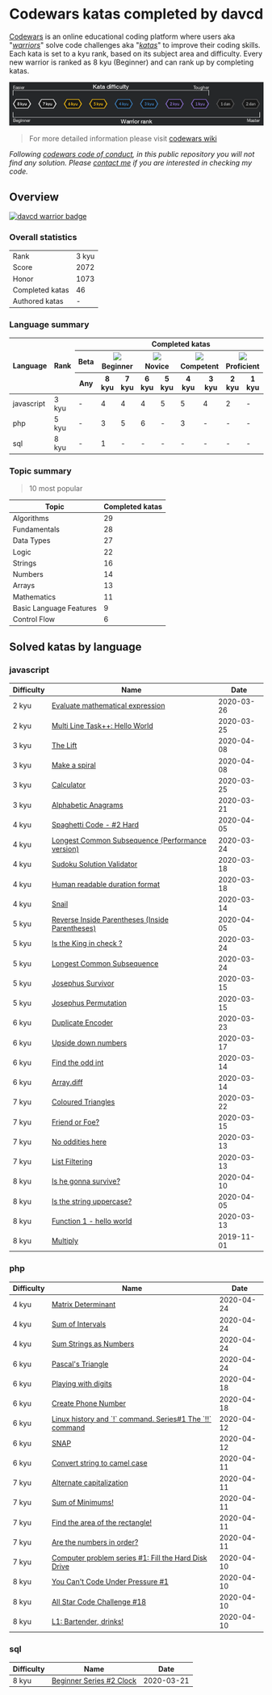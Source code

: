 
<h1>Codewars katas completed by davcd</h1>
<p> <a href="https://www.codewars.com">Codewars</a> is an online educational coding platform where users aka "<a href="https://www.codewars.com/users/leaderboard"><i>warriors</i></a>" solve code challenges aka "<a href="https://github.com/codewars/codewars.com/wiki/About-Codewars#kata"><i>katas</i></a>" to improve their coding skills. Each kata is set to a kyu rank, based on its subject area and difficulty. Every new warrior is ranked as 8 kyu (Beginner) and can rank up by completing katas.</p>
<p align="center"><img src="docs/rank-difficulty-schema.png" title="Codewars rank and difficulty scheme"/></p>
<blockquote>For more detailed information please visit <a href="https://github.com/Codewars/codewars.com/wiki">codewars wiki</a></blockquote><i>Following <a href="https://github.com/codewars/codewars.com/wiki/Community-Code-of-Conduct">codewars code of conduct</a>, in this public repository you will not find any solution. Please <a href="mailto:hello@davcd.com">contact me</a> if you are interested in checking my code.</i>
<h2>Overview</h2><a href="https://www.codewars.com/users/davcd"><img src="https://www.codewars.com/users/davcd/badges/large" title="davcd warrior badge"/></a>
<h3>Overall statistics</h3>
<table>
  <tbody>
    <tr>
      <td>Rank</td>
      <td>3 kyu</td>
    </tr>
    <tr> 
      <td>Score</td>
      <td>2072</td>
    </tr>
    <tr> 
      <td>Honor</td>
      <td>1073</td>
    </tr>
    <tr> 
      <td>Completed katas</td>
      <td>46</td>
    </tr>
    <tr> 
      <td>Authored katas</td>
      <td>-</td>
    </tr>
  </tbody>
</table>
<h3>Language summary</h3>
<table>
  <thead>
    <tr>
      <th rowspan="3">Language</th>
      <th rowspan="3">Rank</th>
      <th colspan="10">Completed katas</th>
    </tr>
    <tr> 
      <th>Beta</th>
      <th colspan="2"><img src="https://placehold.it/12/e6e6e6/000000?text=+"/> Beginner</th>
      <th colspan="2"><img src="https://placehold.it/12/ecb613/000000?text=+"/> Novice</th>
      <th colspan="2"><img src="https://placehold.it/12/3c7ebb/000000?text=+"/> Competent</th>
      <th colspan="2"><img src="https://placehold.it/12/866cc7/000000?text=+"/> Proficient</th>
      <th rowspan="2"> Total</th>
    </tr>
    <tr> 
      <th><span title="All published kata which are waiting for community approval and difficulty ranking.">Any</span></th>
      <th><span title="- Defining a simple function (i.e. hello world)
- Basic variable assignments
- Fixing basic syntax issues
- Trivial algorithms such as basic if/else statements">8 kyu</span></th>
      <th><span title="- Iterating arrays and returning a subset of values
- Basic data type manipulations
- Basic functional or object-oriented concepts
- Basic Regular Expressions">7 kyu</span></th>
      <th><span title="- Complex language features (closures, scopes, monads, etc)
- Complex OOP/Functional concepts
- Basic Design Patterns
- Complex Regular Expressions">6 kyu</span></th>
      <th><span title="- Complex language features that require mature OOP/Functional concepts
- Advanced OOP/Functional concepts
- Complex Design Patterns
- Advanced regular expression usage">5 kyu</span></th>
      <th><span title="- Computer science concepts utilizing complex algorithms
- Advanced design patterns
- Understanding intricate business requirements
- Advanced concepts such as concurrency, parallelism, meta programming and cryptography">4 kyu</span></th>
      <th><span title="- Computer science concepts utilizing advanced algorithms
- Ability to implement advanced requirements in a scalable fashion
- Basic AI/machine learning algorithms
- Detailed usage of advanced concepts such as concurrency, parallelism and cryptography">3 kyu</span></th>
      <th><span title="- Complex AI/machine learning algorithms
- Reverse engineering techniques
- Basic interpreters and compilers
- Basic mini-programs with multiple feature requirements (such as a basic markdown parser)">2 kyu</span></th>
      <th><span title="- Advanced AI/machine learning algorithms
- Complex interpreters and compilers
- Complex Mini-programs with multiple feature requirements (such as a complete markdown parser)">1 kyu</span></th>
    </tr>
  </thead>
  <tbody></tbody>
  <tr>
    <td>javascript</td>
    <td>3 kyu</td>
    <td>-</td>
    <td>4</td>
    <td>4</td>
    <td>4</td>
    <td>5</td>
    <td>5</td>
    <td>4</td>
    <td>2</td>
    <td>-</td>
    <td>28</td>
  </tr>
  <tr>
    <td>php</td>
    <td>5 kyu</td>
    <td>-</td>
    <td>3</td>
    <td>5</td>
    <td>6</td>
    <td>-</td>
    <td>3</td>
    <td>-</td>
    <td>-</td>
    <td>-</td>
    <td>17</td>
  </tr>
  <tr>
    <td>sql</td>
    <td>8 kyu</td>
    <td>-</td>
    <td>1</td>
    <td>-</td>
    <td>-</td>
    <td>-</td>
    <td>-</td>
    <td>-</td>
    <td>-</td>
    <td>-</td>
    <td>1</td>
  </tr>
</table>
<h3>Topic summary</h3>
<blockquote>10 most popular</blockquote>
<table>
  <thead>
    <tr>
      <th>Topic</th>
      <th>Completed katas</th>
    </tr>
  </thead>
  <tbody></tbody>
  <tr>
    <td>Algorithms</td>
    <td>29</td>
  </tr>
  <tr>
    <td>Fundamentals</td>
    <td>28</td>
  </tr>
  <tr>
    <td>Data Types</td>
    <td>27</td>
  </tr>
  <tr>
    <td>Logic</td>
    <td>22</td>
  </tr>
  <tr>
    <td>Strings</td>
    <td>16</td>
  </tr>
  <tr>
    <td>Numbers</td>
    <td>14</td>
  </tr>
  <tr>
    <td>Arrays</td>
    <td>13</td>
  </tr>
  <tr>
    <td>Mathematics</td>
    <td>11</td>
  </tr>
  <tr>
    <td>Basic Language Features</td>
    <td>9</td>
  </tr>
  <tr>
    <td>Control Flow</td>
    <td>6</td>
  </tr>
</table>
<h2>Solved katas by language</h2>
<h3>javascript</h3>
<table>
  <thead>
    <tr>
      <th>Difficulty</th>
      <th>Name</th>
      <th>Date</th>
    </tr>
  </thead>
  <tbody></tbody>
  <tr>
    <td>2 kyu</td>
    <td><a href="./kata/evaluate-mathematical-expression">Evaluate mathematical expression</a></td>
    <td>2020-03-26</td>
  </tr>
  <tr>
    <td>2 kyu</td>
    <td><a href="./kata/multi-line-task-plus-plus-hello-world">Multi Line Task++: Hello World</a></td>
    <td>2020-03-25</td>
  </tr>
  <tr>
    <td>3 kyu</td>
    <td><a href="./kata/the-lift">The Lift</a></td>
    <td>2020-04-08</td>
  </tr>
  <tr>
    <td>3 kyu</td>
    <td><a href="./kata/make-a-spiral">Make a spiral</a></td>
    <td>2020-04-08</td>
  </tr>
  <tr>
    <td>3 kyu</td>
    <td><a href="./kata/calculator">Calculator</a></td>
    <td>2020-03-25</td>
  </tr>
  <tr>
    <td>3 kyu</td>
    <td><a href="./kata/alphabetic-anagrams">Alphabetic Anagrams</a></td>
    <td>2020-03-21</td>
  </tr>
  <tr>
    <td>4 kyu</td>
    <td><a href="./kata/spaghetti-code-number-2-hard">Spaghetti Code - #2 Hard</a></td>
    <td>2020-04-05</td>
  </tr>
  <tr>
    <td>4 kyu</td>
    <td><a href="./kata/longest-common-subsequence-performance-version">Longest Common Subsequence (Performance version)</a></td>
    <td>2020-03-24</td>
  </tr>
  <tr>
    <td>4 kyu</td>
    <td><a href="./kata/sudoku-solution-validator">Sudoku Solution Validator</a></td>
    <td>2020-03-18</td>
  </tr>
  <tr>
    <td>4 kyu</td>
    <td><a href="./kata/human-readable-duration-format">Human readable duration format</a></td>
    <td>2020-03-18</td>
  </tr>
  <tr>
    <td>4 kyu</td>
    <td><a href="./kata/snail">Snail</a></td>
    <td>2020-03-14</td>
  </tr>
  <tr>
    <td>5 kyu</td>
    <td><a href="./kata/reverse-inside-parentheses-inside-parentheses">Reverse Inside Parentheses (Inside Parentheses)</a></td>
    <td>2020-04-05</td>
  </tr>
  <tr>
    <td>5 kyu</td>
    <td><a href="./kata/is-the-king-in-check">Is the King in check ?</a></td>
    <td>2020-03-24</td>
  </tr>
  <tr>
    <td>5 kyu</td>
    <td><a href="./kata/longest-common-subsequence">Longest Common Subsequence</a></td>
    <td>2020-03-24</td>
  </tr>
  <tr>
    <td>5 kyu</td>
    <td><a href="./kata/josephus-survivor">Josephus Survivor</a></td>
    <td>2020-03-15</td>
  </tr>
  <tr>
    <td>5 kyu</td>
    <td><a href="./kata/josephus-permutation">Josephus Permutation</a></td>
    <td>2020-03-15</td>
  </tr>
  <tr>
    <td>6 kyu</td>
    <td><a href="./kata/duplicate-encoder">Duplicate Encoder</a></td>
    <td>2020-03-23</td>
  </tr>
  <tr>
    <td>6 kyu</td>
    <td><a href="./kata/upside-down-numbers">Upside down numbers</a></td>
    <td>2020-03-17</td>
  </tr>
  <tr>
    <td>6 kyu</td>
    <td><a href="./kata/find-the-odd-int">Find the odd int</a></td>
    <td>2020-03-14</td>
  </tr>
  <tr>
    <td>6 kyu</td>
    <td><a href="./kata/array-dot-diff">Array.diff</a></td>
    <td>2020-03-14</td>
  </tr>
  <tr>
    <td>7 kyu</td>
    <td><a href="./kata/coloured-triangles">Coloured Triangles</a></td>
    <td>2020-03-22</td>
  </tr>
  <tr>
    <td>7 kyu</td>
    <td><a href="./kata/friend-or-foe">Friend or Foe?</a></td>
    <td>2020-03-15</td>
  </tr>
  <tr>
    <td>7 kyu</td>
    <td><a href="./kata/no-oddities-here">No oddities here</a></td>
    <td>2020-03-13</td>
  </tr>
  <tr>
    <td>7 kyu</td>
    <td><a href="./kata/list-filtering">List Filtering</a></td>
    <td>2020-03-13</td>
  </tr>
  <tr>
    <td>8 kyu</td>
    <td><a href="./kata/is-he-gonna-survive">Is he gonna survive?</a></td>
    <td>2020-04-10</td>
  </tr>
  <tr>
    <td>8 kyu</td>
    <td><a href="./kata/is-the-string-uppercase">Is the string uppercase?</a></td>
    <td>2020-04-05</td>
  </tr>
  <tr>
    <td>8 kyu</td>
    <td><a href="./kata/function-1-hello-world">Function 1 - hello world</a></td>
    <td>2020-03-13</td>
  </tr>
  <tr>
    <td>8 kyu</td>
    <td><a href="./kata/multiply">Multiply</a></td>
    <td>2019-11-01</td>
  </tr>
</table>
<h3>php</h3>
<table>
  <thead>
    <tr>
      <th>Difficulty</th>
      <th>Name</th>
      <th>Date</th>
    </tr>
  </thead>
  <tbody></tbody>
  <tr>
    <td>4 kyu</td>
    <td><a href="./kata/matrix-determinant">Matrix Determinant</a></td>
    <td>2020-04-24</td>
  </tr>
  <tr>
    <td>4 kyu</td>
    <td><a href="./kata/sum-of-intervals">Sum of Intervals</a></td>
    <td>2020-04-24</td>
  </tr>
  <tr>
    <td>4 kyu</td>
    <td><a href="./kata/sum-strings-as-numbers">Sum Strings as Numbers</a></td>
    <td>2020-04-24</td>
  </tr>
  <tr>
    <td>6 kyu</td>
    <td><a href="./kata/pascals-triangle">Pascal's Triangle</a></td>
    <td>2020-04-24</td>
  </tr>
  <tr>
    <td>6 kyu</td>
    <td><a href="./kata/playing-with-digits">Playing with digits</a></td>
    <td>2020-04-18</td>
  </tr>
  <tr>
    <td>6 kyu</td>
    <td><a href="./kata/create-phone-number">Create Phone Number</a></td>
    <td>2020-04-18</td>
  </tr>
  <tr>
    <td>6 kyu</td>
    <td><a href="./kata/linux-history-and-`-`-command-series-number-1-the-`-`-command">Linux history and  `!` command. Series#1  The `!!` command</a></td>
    <td>2020-04-12</td>
  </tr>
  <tr>
    <td>6 kyu</td>
    <td><a href="./kata/snap">SNAP</a></td>
    <td>2020-04-12</td>
  </tr>
  <tr>
    <td>6 kyu</td>
    <td><a href="./kata/convert-string-to-camel-case">Convert string to camel case</a></td>
    <td>2020-04-11</td>
  </tr>
  <tr>
    <td>7 kyu</td>
    <td><a href="./kata/alternate-capitalization">Alternate capitalization</a></td>
    <td>2020-04-11</td>
  </tr>
  <tr>
    <td>7 kyu</td>
    <td><a href="./kata/sum-of-minimums">Sum of Minimums!</a></td>
    <td>2020-04-11</td>
  </tr>
  <tr>
    <td>7 kyu</td>
    <td><a href="./kata/find-the-area-of-the-rectangle">Find the area of the rectangle!</a></td>
    <td>2020-04-11</td>
  </tr>
  <tr>
    <td>7 kyu</td>
    <td><a href="./kata/are-the-numbers-in-order">Are the numbers in order?</a></td>
    <td>2020-04-11</td>
  </tr>
  <tr>
    <td>7 kyu</td>
    <td><a href="./kata/computer-problem-series-number-1-fill-the-hard-disk-drive">Computer problem series #1: Fill the Hard Disk Drive</a></td>
    <td>2020-04-10</td>
  </tr>
  <tr>
    <td>8 kyu</td>
    <td><a href="./kata/you-cant-code-under-pressure-number-1">You Can't Code Under Pressure #1</a></td>
    <td>2020-04-10</td>
  </tr>
  <tr>
    <td>8 kyu</td>
    <td><a href="./kata/all-star-code-challenge-number-18">All Star Code Challenge #18</a></td>
    <td>2020-04-10</td>
  </tr>
  <tr>
    <td>8 kyu</td>
    <td><a href="./kata/l1-bartender-drinks">L1: Bartender, drinks!</a></td>
    <td>2020-04-10</td>
  </tr>
</table>
<h3>sql</h3>
<table>
  <thead>
    <tr>
      <th>Difficulty</th>
      <th>Name</th>
      <th>Date</th>
    </tr>
  </thead>
  <tbody></tbody>
  <tr>
    <td>8 kyu</td>
    <td><a href="./kata/beginner-series-number-2-clock">Beginner Series #2 Clock</a></td>
    <td>2020-03-21</td>
  </tr>
</table>